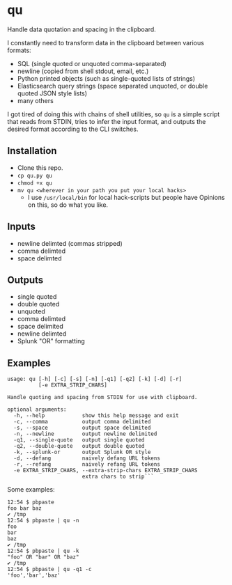 # qu
Handle data quotation and spacing in the clipboard.

I constantly need to transform data in the clipboard between various formats:

- SQL (single quoted or unquoted comma-separated)
- newline (copied from shell stdout, email, etc.)
- Python printed objects (such as single-quoted lists of strings)
- Elasticsearch query strings (space separated unquoted, or double quoted JSON style lists)
- many others

I got tired of doing this with chains of shell utilities, so `qu` is a simple script that reads from STDIN, tries to infer the input format, and outputs the desired format according to the CLI switches.

## Installation
- Clone this repo.
- `cp qu.py qu`
- `chmod +x qu`
- `mv qu <wherever in your path you put your local hacks>`
  - I use `/usr/local/bin` for local hack-scripts but people have Opinions on this, so do what you like.

## Inputs
- newline delimted (commas stripped)
- comma delimted
- space delimted

## Outputs
- single quoted
- double quoted
- unquoted
- comma delimted
- space delimited
- newline delimted
- Splunk "OR" formatting

## Examples
```
usage: qu [-h] [-c] [-s] [-n] [-q1] [-q2] [-k] [-d] [-r]
          [-e EXTRA_STRIP_CHARS]

Handle quoting and spacing from STDIN for use with clipboard.

optional arguments:
  -h, --help            show this help message and exit
  -c, --comma           output comma delimited
  -s, --space           output space delimited
  -n, --newline         output newline delimited
  -q1, --single-quote   output single quoted
  -q2, --double-quote   output double quoted
  -k, --splunk-or       output Splunk OR style
  -d, --defang          naively defang URL tokens
  -r, --refang          naively refang URL tokens
  -e EXTRA_STRIP_CHARS, --extra-strip-chars EXTRA_STRIP_CHARS
                        extra chars to strip```

```

Some examples:

```
12:54 $ pbpaste
foo bar baz
✔ /tmp
12:54 $ pbpaste | qu -n
foo
bar
baz
✔ /tmp
12:54 $ pbpaste | qu -k
"foo" OR "bar" OR "baz"
✔ /tmp
12:54 $ pbpaste | qu -q1 -c
'foo','bar','baz'
```
